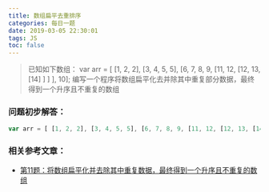 ```yaml
---
title: 数组扁平去重排序
categories: 每日一题
date: 2019-03-05 22:30:01
tags: JS
toc: false
---
```


> 已知如下数组：
> var arr = [ [1, 2, 2], [3, 4, 5, 5], [6, 7, 8, 9, [11, 12, [12, 13, [14] ] ] ], 10];
> 编写一个程序将数组扁平化去并除其中重复部分数据，最终得到一个升序且不重复的数组


### 问题初步解答：

```javascript
var arr = [ [1, 2, 2], [3, 4, 5, 5], [6, 7, 8, 9, [11, 12, [12, 13, [14] ] ] ], 10];
```

### 相关参考文章：

- [第11题：将数组扁平化并去除其中重复数据，最终得到一个升序且不重复的数组](https://link.juejin.im/?target=https%3A%2F%2Fgithub.com%2FAdvanced-Frontend%2FDaily-Interview-Question%2Fissues%2F8)

